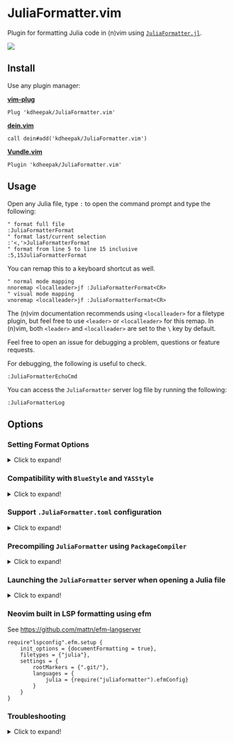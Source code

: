 # JuliaFormatter.vim

Plugin for formatting Julia code in (n)vim using [`JuliaFormatter.jl`](https://github.com/domluna/JuliaFormatter.jl).

![](https://user-images.githubusercontent.com/1813121/72941091-0b146300-3d68-11ea-9c95-75ec979caf6e.gif)

## Install

Use any plugin manager:

**[vim-plug](https://github.com/junegunn/vim-plug)**

```vim
Plug 'kdheepak/JuliaFormatter.vim'
```

**[dein.vim](https://github.com/Shougo/dein.vim)**

```vim
call dein#add('kdheepak/JuliaFormatter.vim')
```

**[Vundle.vim](https://github.com/junegunn/vim-plug)**

```vim
Plugin 'kdheepak/JuliaFormatter.vim'
```

## Usage

Open any Julia file, type `:` to open the command prompt and type the following:

```vim
" format full file
:JuliaFormatterFormat
" format last/current selection
:'<,'>JuliaFormatterFormat
" format from line 5 to line 15 inclusive
:5,15JuliaFormatterFormat
```

You can remap this to a keyboard shortcut as well.

```vim
" normal mode mapping
nnoremap <localleader>jf :JuliaFormatterFormat<CR>
" visual mode mapping
vnoremap <localleader>jf :JuliaFormatterFormat<CR>
```

The (n)vim documentation recommends using `<localleader>` for a filetype plugin, but feel free to use `<leader>` or `<localleader>` for this remap.
In (n)vim, both `<leader>` and `<localleader>` are set to the `\` key by default.

<!-- If you wish to format the file on save, you can add the following to your `.vimrc` file: -->

<!-- ```vim -->
<!-- autocmd FileType julia -->
<!--     \ autocmd BufWriteCmd <buffer> :JuliaFormatterFormat<CR> -->
<!-- ``` -->

Feel free to open an issue for debugging a problem, questions or feature requests.

For debugging, the following is useful to check.

```vim
:JuliaFormatterEchoCmd
```

You can access the `JuliaFormatter` server log file by running the following:

```vim
:JuliaFormatterLog
```

## Options

### Setting Format Options

<details>

<summary> Click to expand! </summary>

To modify the formatting options can be modified by setting `g:JuliaFormatter_options` in your `vimrc`. An example of this is:

```vim
let g:JuliaFormatter_options = {
        \ 'indent'                    : 4,
        \ 'margin'                    : 92,
        \ 'always_for_in'             : v:false,
        \ 'whitespace_typedefs'       : v:false,
        \ 'whitespace_ops_in_indices' : v:true,
        \ }
```

This translates to a call to:

```julia
JuliaFormatter.format_text(vim_text_selection_or_buffer, indent = 4, margin = 92; always_for_in = true, whitespace_typedef = false, whitespace_ops_in_indices = true)
```

See full list of options over on the [JuliaFormatter API documentation](https://domluna.github.io/JuliaFormatter.jl/stable/api/#JuliaFormatter.format_file-Tuple{AbstractString}).

</details>

### Compatibility with `BlueStyle` and `YASStyle`

<details>

<summary> Click to expand! </summary>

`JuliaFormatter.vim` enables compatibility with [BlueStyle](https://github.com/invenia/BlueStyle) and [YAS](https://github.com/jrevels/YASGuide).

Here is how to configure (n)vim for `BlueStyle` or `YAS`:

1. Install [`JuliaFormatter.vim`](#install)

2. Add the following to your `vimrc` to follow the `BlueStyle` standard:

   ```vim
   let g:JuliaFormatter_options = {
           \ 'style' : 'blue',
           \ }
   ```

   This translates to a call to:

   ```julia
   style = BlueStyle()
   JuliaFormatter.format_text(vim_text_selection_or_buffer, style = style)
   ```

   OR

   Add the following to your `vimrc` to follow the `YAS` standard:

   ```vim
   let g:JuliaFormatter_options = {
           \ 'style' : 'yas',
           \ }
   ```

   This translates to a call to:

   ```julia
   style = YASStyle()
   JuliaFormatter.format_text(vim_text_selection_or_buffer, style = style)
   ```

3. (_Optional_) Create a file in the path `~/.vim/after/ftplugin/julia.vim` and add to the julia.vim file the following:

   ```vim
   " ~/.vim/after/ftplugin/julia.vim
   setlocal expandtab       " Replace tabs with spaces.
   setlocal textwidth=92    " Limit lines according to Julia's CONTRIBUTING guidelines.
   setlocal colorcolumn+=1  " Highlight first column beyond the line limit.
   ```

</details>

### Support `.JuliaFormatter.toml` configuration

<details>

<summary> Click to expand! </summary>

When `:JuliaFormatterFormat` is called, it will look for `.JuliaFormatter.toml` in the location of the file being formatted, and searching up the file tree until a config file is (or isn't) found.
When found, the configurations in the file will overwrite the options provided by `g:JuliaFormatter_options`.

See <https://domluna.github.io/JuliaFormatter.jl/stable/config/> for more information.

</details>

### Precompiling `JuliaFormatter` using `PackageCompiler`

<details>

<summary> Click to expand! </summary>

Using a custom system image can speedup the initialization time of the plugin.
This can be done using
[`PackageCompiler.jl`](https://github.com/JuliaLang/PackageCompiler.jl).

`PackageCompiler.jl` can be used with `JuliaFormatter.vim` by running the following:

```
$ cd /path/to/JuliaFormatter.vim/
$ julia --project scripts/packagecompiler.jl
```

This will create a Julia `sysimage` that is stored in `/path/to/JuliaFormatter.vim/scripts` folder.
You can type `:echo g:JuliaFormatter_root` in (n)vim to find where `/path/to/JuliaFormatter.vim/` is.
For more information check (n)vim documentation or consult your plugin manager documentation.

Then in your `vimrc` set:

```vim
let g:JuliaFormatter_use_sysimage=1
```

If you would like to use a sysimage that is located elsewhere, you can do so too.
Add the following to your `vimrc`:

```vim
let g:JuliaFormatter_use_sysimage=1
let g:JuliaFormatter_sysimage_path="/path/to/julia_sysimage.so"
```

</details>

### Launching the `JuliaFormatter` server when opening a Julia file

<details>

<summary> Click to expand! </summary>

By default, the `JuliaFormatter` server is only started the first time you call `:JuliaFormatterFormat`.
This means your first format will be slower than the remaining times for an open session of (n)vim.
`PackageCompiler.jl` compiles `JuliaFormatter.jl`, `JSON.jl` and other methods used for formatting Julia code
and this significantly speeds up the first call to `:JuliaFormatterFormat`.
Once the server is started, it is waiting for input on `stdin` and remaining calls will be fast.

Additionally, if you would like, you can start the server when you open a Julia file for the first time instead of when
you call `:JuliaFormatterFormat` for the first time.
Just add the following in your `vimrc`:

```vim
let g:JuliaFormatter_always_launch_server=1
```

</details>

### Neovim built in LSP formatting using efm

See https://github.com/mattn/efm-langserver

```
require"lspconfig".efm.setup {
    init_options = {documentFormatting = true},
    filetypes = {"julia"},
    settings = {
        rootMarkers = {".git/"},
        languages = {
            julia = {require("juliaformatter").efmConfig}
        }
    }
}
```

### Troubleshooting

<details>

<summary> Click to expand! </summary>

See [`MINRC`](./tests/MINRC) before opening an issue.

</details>

